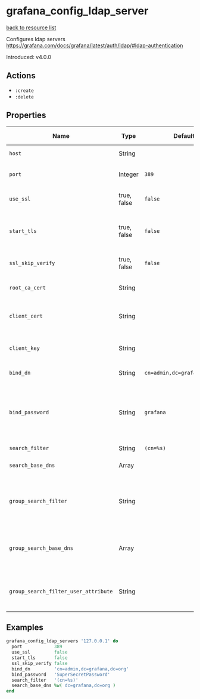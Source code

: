 # grafana_config_ldap_server

[back to resource list](https://github.com/sous-chefs/grafana#resources)

Configures ldap servers <https://grafana.com/docs/grafana/latest/auth/ldap/#ldap-authentication>

Introduced: v4.0.0

## Actions

- `:create`
- `:delete`

## Properties

| Name                                 | Type        | Default                      | Description                                                                                                            | Allowed Values      |
| ------------------------------------ | ----------- | ---------------------------- | ---------------------------------------------------------------------------------------------------------------------- | ------------------- |
| `host`                               | String      |                              | Name Property, Ldap server host                                                                                        |                     |
| `port`                               | Integer     | `389`                        | Port to connect to host on                                                                                             | Admin Editor Viewer |
| `use_ssl`                            | true, false | `false`                      | Set to true if ldap server supports TLS                                                                                | true, false         |
| `start_tls`                          | true, false | `false`                      | Set to true if connect ldap server with STARTTLS pattern                                                               | true, false         |
| `ssl_skip_verify`                    | true, false | `false`                      | set to true if you want to skip ssl cert validation                                                                    | true, false         |
| `root_ca_cert`                       | String      |                              | set to the path to your root CA certificate                                                                            |                     |
| `client_cert`                        | String      |                              | Authentication against LDAP servers requiring client certificates                                                      |                     |
| `client_key`                         | String      |                              | Authentication against LDAP servers requiring client certificates                                                      |                     |
| `bind_dn`                            | String      | `cn=admin,dc=grafana,dc=org` | Search user bind dn                                                                                                    |                     |
| `bind_password`                      | String      | `grafana`                    | Search user bind password, If the password contains # or ; you have to wrap it with triple quotes. Ex """#password;""" |                     |
| `search_filter`                      | String      | `(cn=%s)`                    | User search filter                                                                                                     |                     |
| `search_base_dns`                    | Array       |                              | An array of base dns to search through                                                                                 |                     |
| `group_search_filter`                | String      |                              | POSIX, Group search filter, to retrieve the groups of which the user is a member                                       |                     |
| `group_search_base_dns`              | Array       |                              | POSIX, An array of the base DNs to search through for groups. Typically uses ou=groups                                 |                     |
| `group_search_filter_user_attribute` | String      |                              | POSIX, the %s in the search filter will be replaced with the attribute defined below                                   |                     |

## Examples

```ruby
grafana_config_ldap_servers '127.0.0.1' do
  port            389
  use_ssl         false
  start_tls       false
  ssl_skip_verify false
  bind_dn         'cn=admin,dc=grafana,dc=org'
  bind_password   'SuperSecretPassword'
  search_filter   '(cn=%s)'
  search_base_dns %w( dc=grafana,dc=org )
end
```
